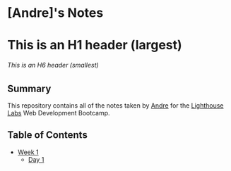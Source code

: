 # [Andre]'s Notes

# This is an H1 header (largest)
###### This is an H6 header (smallest)

## Summary 

This repository contains all of the notes taken by [Andre](https://github.com/WhitexFlame) for the [Lighthouse Labs](https://www.lighthouselabs.ca/en) Web Development Bootcamp.


## Table of Contents

* [Week 1](/Week_1)
  * [Day 1](/Week_1/Day_1)

  